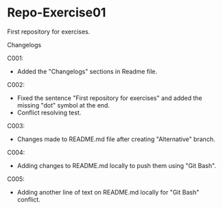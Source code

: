 # Repo-Exercise01
First repository for exercises.

Changelogs

C001:
- Added the "Changelogs" sections in Readme file.

C002:
- Fixed the sentence "First repository for exercises" and added the missing "dot" symbol at the end.
- Conflict resolving test.

C003:
- Changes made to README.md file after creating "Alternative" branch.

C004:
- Adding changes to README.md locally to push them using "Git Bash".

C005:
- Adding another line of text on README.md locally for "Git Bash" conflict.